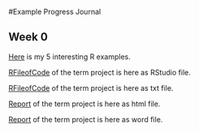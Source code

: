 #Example Progress Journal

## Week 0

[Here](files/example_homework_0.html) is my 5 interesting R examples.

[RFileofCode](files/code.R) of the term project is here as RStudio file.

[RFileofCode](files/codetxt.txt) of the term project is here as txt file.

[Report](files/Rapor360Proje.htm) of the term project is here as html file.

[Report](files/Rapor360proje.docx) of the term project is here as word file.

